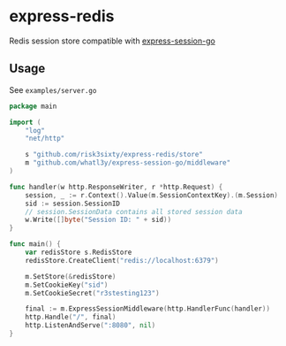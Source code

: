 # express-redis

Redis session store compatible with [express-session-go](https://github.com/whatl3y/express-session-go)

## Usage

See `examples/server.go`

```go
package main

import (
	"log"
	"net/http"

	s "github.com/risk3sixty/express-redis/store"
	m "github.com/whatl3y/express-session-go/middleware"
)

func handler(w http.ResponseWriter, r *http.Request) {
	session, _ := r.Context().Value(m.SessionContextKey).(m.Session)
	sid := session.SessionID
	// session.SessionData contains all stored session data
	w.Write([]byte("Session ID: " + sid))
}

func main() {
	var redisStore s.RedisStore
	redisStore.CreateClient("redis://localhost:6379")

	m.SetStore(&redisStore)
	m.SetCookieKey("sid")
	m.SetCookieSecret("r3stesting123")

	final := m.ExpressSessionMiddleware(http.HandlerFunc(handler))
	http.Handle("/", final)
	http.ListenAndServe(":8080", nil)
}
```
